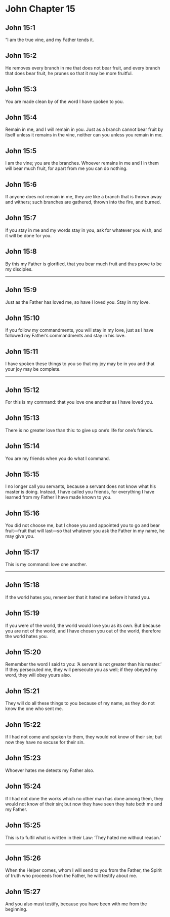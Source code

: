 # John Chapter 15

## John 15:1

“I am the true vine, and my Father tends it.

## John 15:2

He removes every branch in me that does not bear fruit, and every branch that does bear fruit, he prunes so that it may be more fruitful.

## John 15:3

You are made clean by of the word I have spoken to you.

## John 15:4

Remain in me, and I will remain in you. Just as a branch cannot bear fruit by itself unless it remains in the vine, neither can you unless you remain in me.

## John 15:5

I am the vine; you are the branches. Whoever remains in me and I in them will bear much fruit, for apart from me you can do nothing.

## John 15:6

If anyone does not remain in me, they are like a branch that is thrown away and withers; such branches are gathered, thrown into the fire, and burned.

## John 15:7

If you stay in me and my words stay in you, ask for whatever you wish, and it will be done for you.

## John 15:8

By this my Father is glorified, that you bear much fruit and thus prove to be my disciples.

---

## John 15:9

Just as the Father has loved me, so have I loved you. Stay in my love.

## John 15:10

If you follow my commandments, you will stay in my love, just as I have followed my Father’s commandments and stay in his love.

## John 15:11

I have spoken these things to you so that my joy may be in you and that your joy may be complete.

---

## John 15:12

For this is my command: that you love one another as I have loved you.

## John 15:13

There is no greater love than this: to give up one’s life for one’s friends.

## John 15:14

You are my friends when you do what I command.

## John 15:15

I no longer call you servants, because a servant does not know what his master is doing. Instead, I have called you friends, for everything I have learned from my Father I have made known to you.

## John 15:16

You did not choose me, but I chose you and appointed you to go and bear fruit—fruit that will last—so that whatever you ask the Father in my name, he may give you.

## John 15:17

This is my command: love one another.

---

## John 15:18

If the world hates you, remember that it hated me before it hated you.

## John 15:19

If you were of the world, the world would love you as its own. But because you are not of the world, and I have chosen you out of the world, therefore the world hates you.

## John 15:20

Remember the word I said to you: ‘A servant is not greater than his master.’ If they persecuted me, they will persecute you as well; if they obeyed my word, they will obey yours also.

## John 15:21

They will do all these things to you because of my name, as they do not know the one who sent me.

## John 15:22

If I had not come and spoken to them, they would not know of their sin; but now they have no excuse for their sin.

## John 15:23

Whoever hates me detests my Father also.

## John 15:24

If I had not done the works which no other man has done among them, they would not know of their sin; but now they have seen they hate both me and my Father.

## John 15:25

This is to fulfil what is written in their Law: ‘They hated me without reason.’

---

## John 15:26

When the Helper comes, whom I will send to you from the Father, the Spirit of truth who proceeds from the Father, he will testify about me.

## John 15:27

And you also must testify, because you have been with me from the beginning.
